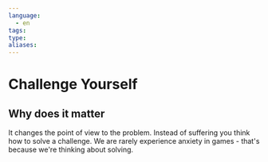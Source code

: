 ```yaml
---
language:
  - en
tags: 
type: 
aliases:
---
```

# Challenge Yourself

## Why does it matter
It changes the point of view to the problem. Instead of suffering you think how to solve a challenge.
We are rarely experience anxiety in games - that's because we're thinking about solving.


